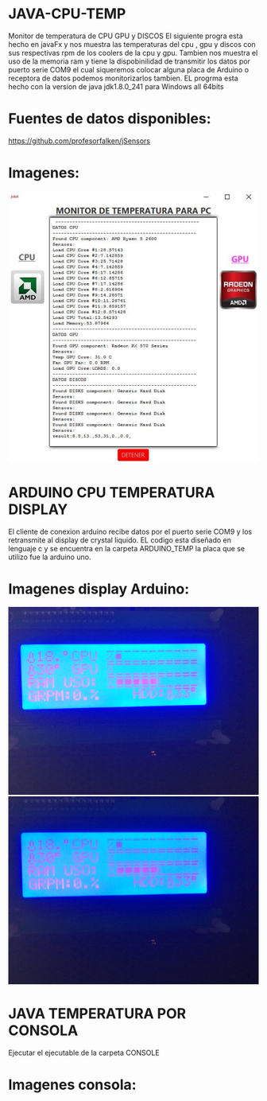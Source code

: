 # JAVA-CPU-TEMP
Monitor de temperatura de CPU GPU y DISCOS
El siguiente progra esta hecho en javaFx y nos muestra las temperaturas del cpu , gpu y discos con sus respectivas rpm de los coolers de la cpu y gpu.
Tambien nos muestra el uso de la memoria ram  y tiene la dispobinilidad de transmitir los datos por puerto serie COM9 el cual siqueremos colocar alguna placa de Arduino o receptora de datos podemos monitorizarlos tambien.
EL progrma esta hecho con la version de java jdk1.8.0_241 para Windows all 64bits
# Fuentes de datos disponibles:
https://github.com/profesorfalken/jSensors
# Imagenes:
![java_fx](java_fx.JPG)
# ARDUINO CPU TEMPERATURA DISPLAY
El cliente de conexion arduino recibe datos por el puerto serie COM9 y los retransmite al display de crystal liquido.
EL codigo esta diseñado en lenguaje c y se encuentra en la carpeta ARDUINO_TEMP
la placa que se utilizo fue la arduino uno.
# Imagenes display Arduino:
![lcd_arduino1](lcd_arduino1.jpeg)
![lcd_arduino2](lcd_arduino2.jpeg)
# JAVA TEMPERATURA POR CONSOLA
Ejecutar el ejecutable de la carpeta CONSOLE
# Imagenes consola:
